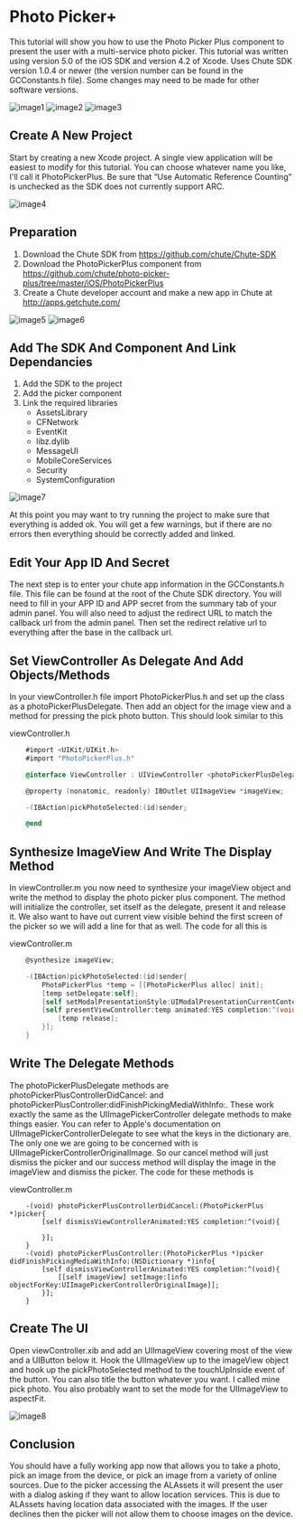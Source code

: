 Photo Picker+
=============

This tutorial will show you how to use the Photo Picker Plus component to present the user with a multi-service photo picker.  This tutorial was written using version 5.0 of the iOS SDK and version 4.2 of Xcode.  Uses Chute SDK version 1.0.4 or newer (the version number can be found in the GCConstants.h file).  Some changes may need to be made for other software versions.

![image1](https://github.com/chute/photo-picker-plus/raw/master/iOS/tutorial/screenshots/1.png)
![image2](https://github.com/chute/photo-picker-plus/raw/master/iOS/tutorial/screenshots/2.png)
![image3](https://github.com/chute/photo-picker-plus/raw/master/iOS/tutorial/screenshots/3.png)

Create A New Project
--------------------
Start by creating a new Xcode project.  A single view application will be easiest to modify for this tutorial.  You can choose whatever name you like, I'll call it PhotoPickerPlus.  Be sure that “Use Automatic Reference Counting” is unchecked as the SDK does not currently support ARC.

![image4](https://github.com/chute/photo-picker-plus/raw/master/iOS/tutorial/screenshots/4.png)

Preparation
-----------
1.  Download the Chute SDK from https://github.com/chute/Chute-SDK
2.  Download the PhotoPickerPlus component from https://github.com/chute/photo-picker-plus/tree/master/iOS/PhotoPickerPlus
3.  Create a Chute developer account and make a new app in Chute at http://apps.getchute.com/

![image5](https://github.com/chute/photo-picker-plus/raw/master/iOS/tutorial/screenshots/5.png)
![image6](https://github.com/chute/photo-picker-plus/raw/master/iOS/tutorial/screenshots/6.png)

Add The SDK And Component And Link Dependancies
-----------------------------------------------
1. Add the SDK to the project
2. Add the picker component
3. Link the required libraries
     *  AssetsLibrary
     *  CFNetwork
     *  EventKit
     *  libz.dylib
     *  MessageUI
     *  MobileCoreServices
     *  Security
     *  SystemConfiguration

![image7](https://github.com/chute/photo-picker-plus/raw/master/iOS/tutorial/screenshots/7.png)

At this point you may want to try running the project to make sure that everything is added ok.  You will get a few warnings, but if there are no errors then everything should be correctly added and linked.

Edit Your App ID And Secret
---------------------------
The next step is to enter your chute app information in the GCConstants.h file.  This file can be found at the root of the Chute SDK directory.  You will need to fill in your APP ID and APP secret from the summary tab of your admin panel.  You will also need to adjust the redirect URL to match the callback url from the admin panel.  Then set the redirect relative url to everything after the base in the callback url.

Set ViewController As Delegate And Add Objects/Methods
-----------------------------------------------
In your viewController.h file import PhotoPickerPlus.h and set up the class as a photoPickerPlusDelegate.  Then add an object for the image view and a method for pressing the pick photo button.  This should look similar to this

viewController.h

```objective-c
	#import <UIKit/UIKit.h>
	#import "PhotoPickerPlus.h"

	@interface ViewController : UIViewController <photoPickerPlusDelegate>

	@property (nonatomic, readonly) IBOutlet UIImageView *imageView;

	-(IBAction)pickPhotoSelected:(id)sender;

	@end
```

Synthesize ImageView And Write The Display Method
-------------------------------------------------
In viewController.m you now need to synthesize your imageView object and write the method to display the photo picker plus component.  The method will initialize the controller, set itself as the delegate, present it and release it.  We also want to have out current view visible behind the first screen of the picker so we will add a line for that as well.  The code for all this is

viewController.m

```objective-c
	@synthesize imageView;

	-(IBAction)pickPhotoSelected:(id)sender{
	    PhotoPickerPlus *temp = [[PhotoPickerPlus alloc] init];
	    [temp setDelegate:self];
	    [self setModalPresentationStyle:UIModalPresentationCurrentContext];
	    [self presentViewController:temp animated:YES completion:^(void){
	        [temp release];
	    }];
	}
```

Write The Delegate Methods
--------------------------
The  photoPickerPlusDelegate methods are photoPickerPlusControllerDidCancel: and photoPickerPlusController:didFinishPickingMediaWithInfo:.  These work exactly the same as the UIImagePickerController delegate methods to make things easier.  You can refer to Apple's documentation on UIImagePickerControllerDelegate to see what the keys in the dictionary are.  The only one we are going to be concerned with is UIImagePickerControllerOriginalImage.  So our cancel method will just dismiss the picker and our success method will display the image in the imageView and dismiss the picker.  The code for these methods is

viewController.m

```
	-(void) photoPickerPlusControllerDidCancel:(PhotoPickerPlus *)picker{
	    [self dismissViewControllerAnimated:YES completion:^(void){
        
	    }];
	}
	-(void) photoPickerPlusController:(PhotoPickerPlus *)picker didFinishPickingMediaWithInfo:(NSDictionary *)info{
	    [self dismissViewControllerAnimated:YES completion:^(void){
	        [[self imageView] setImage:[info objectForKey:UIImagePickerControllerOriginalImage]];
	    }];
	}
```

Create The UI
-------------
Open viewController.xib and add an UIImageView covering most of the view and a UIButton below it.  Hook the UIImageView up to the imageView object and hook up the pickPhotoSelected method to the touchUpInside event of the button.  You can also title the button whatever you want.  I called mine pick photo.  You also probably want to set the mode for the UIImageView to aspectFit.

![image8](https://github.com/chute/photo-picker-plus/raw/master/iOS/tutorial/screenshots/8.png)

Conclusion
----------
You should have a fully working app now that allows you to take a photo, pick an image from the device, or pick an image from a variety of online sources.  Due to the picker accessing the ALAssets it will present the user with a dialog asking if they want to allow location services.  This is due to ALAssets having location data associated with the images.  If the user declines then the picker will not allow them to choose images on the device.